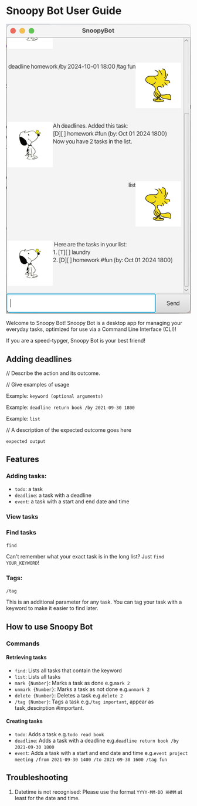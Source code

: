 # Snoopy Bot User Guide


![Product screenshot goes here](docs/images/Ui.png)

Welcome to Snoopy Bot! Snoopy Bot is a desktop app for managing your everyday tasks, optimized for use via a Command Line Interface (CLI)! 

If you are a speed-typger, Snoopy Bot is your best friend!

## Adding deadlines

// Describe the action and its outcome.

// Give examples of usage

Example: `keyword (optional arguments)`

Example: `deadline return book /by 2021-09-30 1800`

Example: `list`

// A description of the expected outcome goes here

```
expected output
```

## Features
### Adding tasks: 
- `todo`: a task
- `deadline`: a task with a deadline
- `event`: a task with a start and end date and time

### View tasks


### Find tasks
`find`

Can't remember what your exact task is in the long list? Just `find YOUR_KEYWORD`!

### Tags:
`/tag`

This is an additional parameter for any task. You can tag your task with a keyword to make it easier to find later.


## How to use Snoopy Bot
### Commands
#### Retrieving tasks
- `find`: Lists all tasks that contain the keyword
- `list`: Lists all tasks
- `mark {Number}`: Marks a task as done e.g.`mark 2`
- `unmark {Number}`: Marks a task as not done e.g.`unmark 2`
- `delete {Number}`: Deletes a task e.g.`delete 2`
- `/tag {Number}`: Tags a task e.g.`/tag important`, appear as task_descirption #important.

#### Creating tasks
- `todo`: Adds a task e.g.`todo read book`
- `deadline`: Adds a task with a deadline e.g.`deadline return book /by 2021-09-30 1800`
- `event`: Adds a task with a start and end date and time e.g.`event project meeting /from 2021-09-30 1400 /to 2021-09-30 1600 /tag fun`

## Troubleshooting
1. Datetime is not recognised: Please use the format `YYYY-MM-DD HHMM` at least for the date and time.
